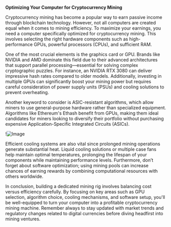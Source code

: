 **Optimizing Your Computer for Cryptocurrency Mining**

Cryptocurrency mining has become a popular way to earn passive income through blockchain technology. However, not all computers are created equal when it comes to mining efficiency. To maximize your earnings, you need a computer specifically optimized for cryptocurrency mining. This involves selecting the right hardware components such as high-performance GPUs, powerful processors (CPUs), and sufficient RAM.

One of the most crucial elements is the graphics card or GPU. Brands like NVIDIA and AMD dominate this field due to their advanced architectures that support parallel processing—essential for solving complex cryptographic puzzles. For instance, an NVIDIA RTX 3080 can deliver impressive hash rates compared to older models. Additionally, investing in multiple GPUs can significantly boost your mining power but requires careful consideration of power supply units (PSUs) and cooling solutions to prevent overheating.

Another keyword to consider is ASIC-resistant algorithms, which allow miners to use general-purpose hardware rather than specialized equipment. Algorithms like Ethereum's Ethash benefit from GPUs, making them ideal candidates for miners looking to diversify their portfolio without purchasing expensive Application-Specific Integrated Circuits (ASICs).

!![Image](https://github.com/user-attachments/assets/3be06921-4469-491d-bd37-5f14c53422b7)

Efficient cooling systems are also vital since prolonged mining operations generate substantial heat. Liquid cooling solutions or multiple case fans help maintain optimal temperatures, prolonging the lifespan of your components while maintaining performance levels. Furthermore, don’t forget about software optimization; using mining pools can increase chances of earning rewards by combining computational resources with others worldwide.

In conclusion, building a dedicated mining rig involves balancing cost versus efficiency carefully. By focusing on key areas such as GPU selection, algorithm choice, cooling mechanisms, and software setup, you'll be well-equipped to turn your computer into a profitable cryptocurrency mining machine. Remember always to stay updated with market trends and regulatory changes related to digital currencies before diving headfirst into mining ventures.